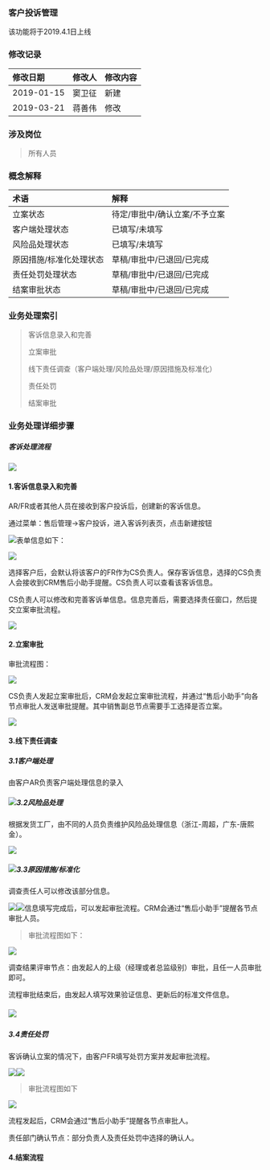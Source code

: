 ### 客户投诉管理

该功能将于2019.4.1日上线

### 修改记录

| 修改日期 | 修改人 | 修改内容 |
| :--- | :--- | :--- |
| 2019-01-15 | 窦卫征 | 新建 |
| 2019-03-21 | 蒋善伟 | 修改 |

### 涉及岗位

> 所有人员

### 概念解释

| 术语 | 解释 |
| :--- | :--- |
| 立案状态 | 待定/审批中/确认立案/不予立案 |
| 客户端处理状态 | 已填写/未填写 |
| 风险品处理状态 | 已填写/未填写 |
| 原因措施/标准化处理状态 | 草稿/审批中/已退回/已完成 |
| 责任处罚处理状态 | 草稿/审批中/已退回/已完成 |
| 结案审批状态 | 草稿/审批中/已退回/已完成 |

### 业务处理索引

> 客诉信息录入和完善
>
> 立案审批
>
> 线下责任调查（客户端处理/风险品处理/原因措施及标准化）
>
> 责任处罚
>
> 结案审批

### 业务处理详细步骤

##### 客诉处理流程

![](/assets/kesuchuliliuc)

#### 1.客诉信息录入和完善

AR/FR或者其他人员在接收到客户投诉后，创建新的客诉信息。

通过菜单：售后管理-&gt;客户投诉，进入客诉列表页，点击新建按钮

![](/assets/kesuliebiao)表单信息如下：

![](/assets/xinjiankesubiaodan)

选择客户后，会默认将该客户的FR作为CS负责人。保存客诉信息，选择的CS负责人会接收到CRM售后小助手提醒。CS负责人可以查看该客诉信息。

CS负责人可以修改和完善客诉单信息。信息完善后，需要选择责任窗口，然后提交立案审批流程。

![](/assets/frwansks)

#### 2.立案审批

审批流程图：

![](/assets/kslasp)

CS负责人发起立案审批后，CRM会发起立案审批流程，并通过“售后小助手”向各节点审批人发送审批提醒。其中销售副总节点需要手工选择是否立案。

![](/assets/kslaspfz)

#### 3.线下责任调查

##### 3.1客户端处理

由客户AR负责客户端处理信息的录入

##### ![](/assets/archakankhdcl)3.2风险品处理

根据发货工厂，由不同的人员负责维护风险品处理信息（浙江-周超，广东-唐熙金）。

![](/assets/fxpxg)

##### ![](/assets/tianxfxpcl)3.3原因措施/标准化

调查责任人可以修改该部分信息。

![](/assets/dczrrxgbzcs)![](/assets/yycsbzhbj)信息填写完成后，可以发起审批流程。CRM会通过“售后小助手”提醒各节点审批人员。

> 审批流程图如下：

![](/assets/ksbzhlcsp)

调查结果评审节点：由发起人的上级（经理或者总监级别）审批，且任一人员审批即可。

流程审批结束后，由发起人填写效果验证信息、更新后的标准文件信息。

##### ![](/assets/wsbzjyz)

##### 3.4责任处罚

客诉确认立案的情况下，由客户FR填写处罚方案并发起审批流程。

![](/assets/kscf_fr_display)![](/assets/txcfxx_fr)

> 审批流程图如下

![](/assets/zrcfsplc)

流程发起后，CRM会通过“售后小助手”提醒各节点审批人。

责任部门确认节点：部分负责人及责任处罚中选择的确认人。

#### 4.结案流程



